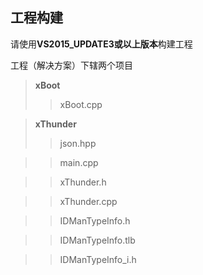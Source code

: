 工程构建
--------------------------------------

请使用**VS2015_UPDATE3或以上版本**构建工程

工程（解决方案）下辖两个项目

>**xBoot**
>>xBoot.cpp
	
	
>**xThunder**
>>json.hpp

>>main.cpp

>>xThunder.h

>>xThunder.cpp

>>IDManTypeInfo.h

>>IDManTypeInfo.tlb

>>IDManTypeInfo_i.h

